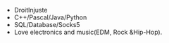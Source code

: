 - DroitInjuste
- C++/Pascal/Java/Python
- SQL/Database/Socks5
- Love electronics and music(EDM, Rock &Hip-Hop).



